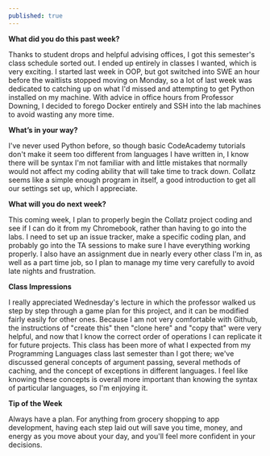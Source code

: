 ```yaml
---
published: true
---
```


**What did you do this past week?**

Thanks to student drops and helpful advising offices, I got this semester's class schedule sorted out. I ended up entirely in classes I wanted, which is very exciting. I started last week in OOP, but got switched into SWE an hour before the waitlists stopped moving on Monday, so a lot of last week was dedicated to catching up on what I'd missed and attempting to get Python installed on my machine. With advice in office hours from Professor Downing, I decided to forego Docker entirely and SSH into the lab machines to avoid wasting any more time. 

**What’s in your way?**

I've never used Python before, so though basic CodeAcademy tutorials don't make it seem too different from languages I have written in, I know there will be syntax I'm not familiar with and little mistakes that normally would not affect my coding ability that will take time to track down. Collatz seems like a simple enough program in itself, a good introduction to get all our settings set up, which I appreciate.

**What will you do next week?**

This coming week, I plan to properly begin the Collatz project coding and see if I can do it from my Chromebook, rather than having to go into the labs. I need to set up an issue tracker, make a specific coding plan, and probably go into the TA sessions to make sure I have everything working properly. I also have an assignment due in nearly every other class I'm in, as well as a part time job, so I plan to manage my time very carefully to avoid late nights and frustration. 

**Class Impressions**

I really appreciated Wednesday's lecture in which the professor walked us step by step through a game plan for this project, and it can be modified fairly easily for other ones. Because I am not very comfortable with Github, the instructions of "create this" then "clone here" and "copy that" were very helpful, and now that I know the correct order of operations I can replicate it for future projects. 
This class has been more of what I expected from my Programming Languages class last semester than I got there; we've discussed general concepts of argument passing, several methods of caching, and the concept of exceptions in different languages. I feel like knowing these concepts is overall more important than knowing the syntax of particular languages, so I'm enjoying it.

**Tip of the Week**

Always have a plan. For anything from grocery shopping to app development, having each step laid out will save you time, money, and energy as you move about your day, and you'll feel more confident in your decisions.
